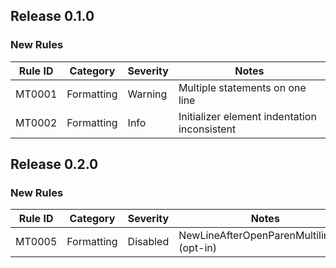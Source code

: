 ## Release 0.1.0

### New Rules

Rule ID | Category  | Severity | Notes
--------|-----------|----------|--------------------
MT0001  | Formatting| Warning  | Multiple statements on one line
MT0002  | Formatting| Info     | Initializer element indentation inconsistent

## Release 0.2.0

### New Rules

Rule ID | Category  | Severity | Notes
--------|-----------|----------|--------------------
MT0005  | Formatting| Disabled | NewLineAfterOpenParenMultilineList (opt-in)
